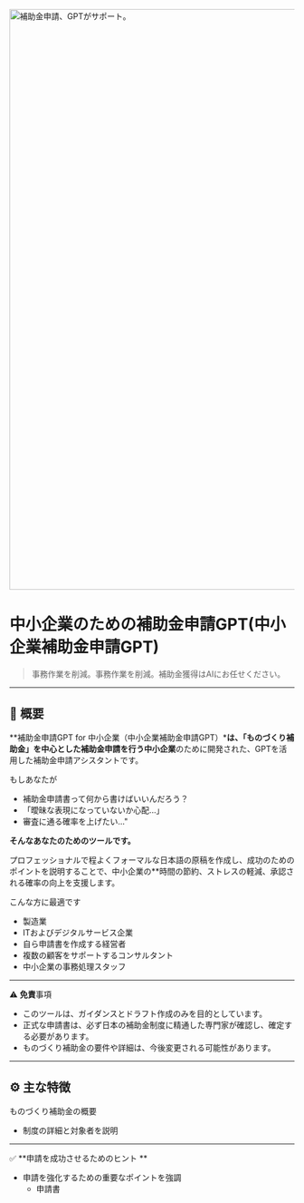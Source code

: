 <p>
<img width="1536" height="1024" alt="補助金申請、GPTがサポート。" src="https://github.com/user-attachments/assets/4cf1b4e9-8b2b-4809-afc2-65096a640e73" />

</p>

# 中小企業のための補助金申請GPT(中小企業補助金申請GPT)

> 事務作業を削減。事務作業を削減。補助金獲得はAIにお任せください。

---

## 📌 概要

**補助金申請GPT for 中小企業（中小企業補助金申請GPT）***は、「ものづくり補助金」を中心とした補助金申請を行う中小企業**のために開発された、GPTを活用した補助金申請アシスタントです。

もしあなたが

- 補助金申請書って何から書けばいいんだろう？
- 「曖昧な表現になっていないか心配...」
- 審査に通る確率を上げたい..."

**そんなあなたのためのツールです。**

プロフェッショナルで程よくフォーマルな日本語の原稿を作成し、成功のためのポイントを説明することで、中小企業の**時間の節約、ストレスの軽減、承認される確率の向上を支援します。

こんな方に最適です

- 製造業
- ITおよびデジタルサービス企業
- 自ら申請書を作成する経営者
- 複数の顧客をサポートするコンサルタント
- 中小企業の事務処理スタッフ

---

⚠️ **免責**事項

- このツールは、ガイダンスとドラフト作成のみを目的としています。
- 正式な申請書は、必ず日本の補助金制度に精通した専門家が確認し、確定する必要があります。
- ものづくり補助金の要件や詳細は、今後変更される可能性があります。

---

## ⚙️ 主な特徴

ものづくり補助金の概要
- 制度の詳細と対象者を説明

---

✅ **申請を成功させるためのヒント **
- 申請を強化するための重要なポイントを強調
  - 申請書
